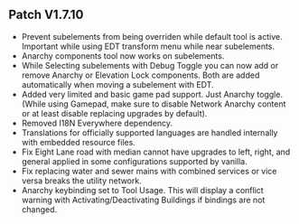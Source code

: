 ﻿## Patch V1.7.10
* Prevent subelements from being overriden while default tool is active. Important while using EDT transform menu while near subelements.
* Anarchy components tool now works on subelements. 
* While Selecting subelements with Debug Toggle you can now add or remove Anarchy or Elevation Lock components. Both are added automatically when moving a subelement with EDT.
* Added very limited and basic game pad support. Just Anarchy toggle. (While using Gamepad, make sure to disable Network Anarchy content or at least disable replacing upgrades by default).
* Removed I18N Everywhere dependency. 
* Translations for officially supported languages are handled internally with embedded resource files. 
* Fix Eight Lane road with median cannot have upgrades to left, right, and general applied in some configurations supported by vanilla.
* Fix replacing water and sewer mains with combined services or vice versa breaks the utility network.
* Anarchy keybinding set to Tool Usage. This will display a conflict warning with Activating/Deactivating Buildings if bindings are not changed.